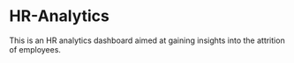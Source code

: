 # HR-Analytics
This is an HR analytics dashboard aimed at gaining insights into the attrition of employees.
